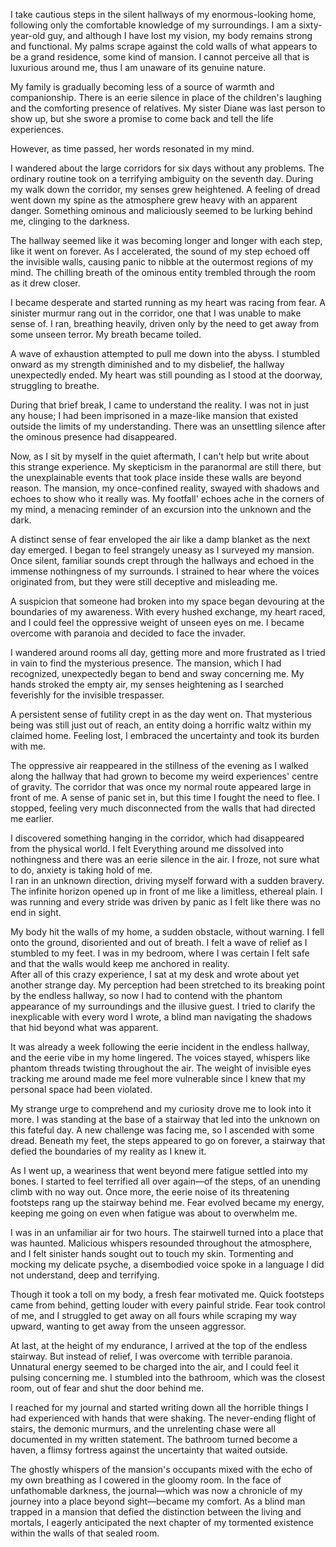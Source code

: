 I take cautious steps in the silent hallways of my enormous-looking home, following only the comfortable knowledge of my surroundings. I am a sixty-year-old guy, and although I have lost my vision, my body remains strong and functional. My palms scrape against the cold walls of what appears to be a grand residence, some kind of mansion. I cannot perceive all that is luxurious around me, thus I am unaware of its genuine nature.

  
My family is gradually becoming less of a source of warmth and companionship. There is an eerie silence in place of the children's laughing and the comforting presence of relatives. My sister Diane was last person to show up, but she swore a promise to come back and tell the life experiences. 

However, as time passed, her words resonated in my mind.  
I wandered about the large corridors for six days without any problems. The ordinary routine took on a terrifying ambiguity on the seventh day. During my walk down the corridor, my senses grew heightened. A feeling of dread went down my spine as the atmosphere grew heavy with an apparent danger. Something ominous and maliciously seemed to be lurking behind me, clinging to the darkness.

The hallway seemed like it was becoming longer and longer with each step, like it went on forever. As I accelerated, the sound of my step echoed off the invisible walls, causing panic to nibble at the outermost regions of my mind. The chilling breath of the ominous entity trembled through the room as it drew closer.

I became desperate and started running as my heart was racing from fear. A sinister murmur rang out in the corridor, one that I was unable to make sense of. I ran, breathing heavily, driven only by the need to get away from some unseen terror. My breath became toiled.  
A wave of exhaustion attempted to pull me down into the abyss. I stumbled onward as my strength diminished and to my disbelief, the hallway unexpectedly ended. My heart was still pounding as I stood at the doorway, struggling to breathe.

During that brief break, I came to understand the reality. I was not in just any house; I had been imprisoned in a maze-like mansion that existed outside the limits of my understanding. There was an unsettling silence after the ominous presence had disappeared.

Now, as I sit by myself in the quiet aftermath, I can't help but write about this strange experience. My skepticism in the paranormal are still there, but the unexplainable events that took place inside these walls are beyond reason. The mansion, my once-confined reality, swayed with shadows and echoes to show who it really was. My footfall' echoes ache in the corners of my mind, a menacing reminder of an excursion into the unknown and the dark.

  
A distinct sense of fear enveloped the air like a damp blanket as the next day emerged. I began to feel strangely uneasy as I surveyed my mansion. Once silent, familiar sounds crept through the hallways and echoed in the immense nothingness of my surrounds. I strained to hear where the voices originated from, but they were still deceptive and misleading me.

  
A suspicion that someone had broken into my space began devouring at the boundaries of my awareness. With every hushed exchange, my heart raced, and I could feel the oppressive weight of unseen eyes on me. I became overcome with paranoia and decided to face the invader.

  
I wandered around rooms all day, getting more and more frustrated as I tried in vain to find the mysterious presence. The mansion, which I had recognized, unexpectedly began to bend and sway concerning me. My hands stroked the empty air, my senses heightening as I searched feverishly for the invisible trespasser.

  
A persistent sense of futility crept in as the day went on. That mysterious being was still just out of reach, an entity doing a horrific waltz within my claimed home. Feeling lost, I embraced the uncertainty and took its burden with me.

  
The oppressive air reappeared in the stillness of the evening as I walked along the hallway that had grown to become my weird experiences' centre of gravity. The corridor that was once my normal route appeared large in front of me. A sense of panic set in, but this time I fought the need to flee. I stopped, feeling very much disconnected from the walls that had directed me earlier.

  
I discovered something hanging in the corridor, which had disappeared from the physical world. I felt Everything around me dissolved into nothingness and there was an eerie silence in the air. I froze, not sure what to do, anxiety is taking hold of me.  
I ran in an unknown direction, driving myself forward with a sudden bravery. The infinite horizon opened up in front of me like a limitless, ethereal plain. I was running and every stride was driven by panic as I felt like there was no end in sight.

  
My body hit the walls of my home, a sudden obstacle, without warning. I fell onto the ground, disoriented and out of breath. I felt a wave of relief as I stumbled to my feet. I was in my bedroom, where I was certain I felt safe and that the walls would keep me anchored in reality.  
After all of this crazy experience, I sat at my desk and wrote about yet another strange day. My perception had been stretched to its breaking point by the endless hallway, so now I had to contend with the phantom appearance of my surroundings and the illusive guest. I tried to clarify the inexplicable with every word I wrote, a blind man navigating the shadows that hid beyond what was apparent.

It was already a week following the eerie incident in the endless hallway, and the eerie vibe in my home lingered. The voices stayed, whispers like phantom threads twisting throughout the air. The weight of invisible eyes tracking me around made me feel more vulnerable since I knew that my personal space had been violated.

  
My strange urge to comprehend and my curiosity drove me to look into it more. I was standing at the base of a stairway that led into the unknown on this fateful day. A new challenge was facing me, so I ascended with some dread. Beneath my feet, the steps appeared to go on forever, a stairway that defied the boundaries of my reality as I knew it.

  
As I went up, a weariness that went beyond mere fatigue settled into my bones. I started to feel terrified all over again—of the steps, of an unending climb with no way out. Once more, the eerie noise of its threatening footsteps rang up the stairway behind me. Fear evolved became my energy, keeping me going on even when fatigue was about to overwhelm me.

I was in an unfamiliar air for two hours. The stairwell turned into a place that was haunted. Malicious whispers resounded throughout the atmosphere, and I felt sinister hands sought out to touch my skin. Tormenting and mocking my delicate psyche, a disembodied voice spoke in a language I did not understand, deep and terrifying.

Though it took a toll on my body, a fresh fear motivated me. Quick footsteps came from behind, getting louder with every painful stride. Fear took control of me, and I struggled to get away on all fours while scraping my way upward, wanting to get away from the unseen aggressor.  
At last, at the height of my endurance, I arrived at the top of the endless stairway. But instead of relief, I was overcome with terrible paranoia. Unnatural energy seemed to be charged into the air, and I could feel it pulsing concerning me. I stumbled into the bathroom, which was the closest room, out of fear and shut the door behind me.

I reached for my journal and started writing down all the horrible things I had experienced with hands that were shaking. The never-ending flight of stairs, the demonic murmurs, and the unrelenting chase were all documented in my written statement. The bathroom turned become a haven, a flimsy fortress against the uncertainty that waited outside.

The ghostly whispers of the mansion's occupants mixed with the echo of my own breathing as I cowered in the gloomy room. In the face of unfathomable darkness, the journal—which was now a chronicle of my journey into a place beyond sight—became my comfort. As a blind man trapped in a mansion that defied the distinction between the living and mortals, I eagerly anticipated the next chapter of my tormented existence within the walls of that sealed room.  
